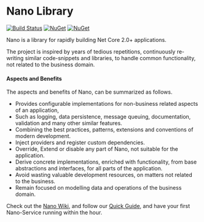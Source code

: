 # Nano Library
[![Build Status](https://travis-ci.org/vivet/Nano.Library.svg?branch=master)](https://travis-ci.org/vivet/Nano.Library)
[![NuGet](https://img.shields.io/nuget/dt/NanoCore.svg)](https://www.nuget.org/packages/NanoCore/)
[![NuGet](https://img.shields.io/nuget/v/NanoCore.svg)](https://www.nuget.org/packages/NanoCore/)

Nano is a library for rapidly building Net Core 2.0+ applications.  

The project is inspired by years of tedious repetitions, continuously re-writing similar code-snippets and libraries, to handle common functionality, not related to the business domain.  

#### Aspects and Benefits
The aspects and benefits of Nano, can be summarized as follows.
* Provides configurable implementations for non-business related aspects of an application, 
* Such as logging, data persistence, message queuing, documentation, validation and many other similar features. 
* Combining the best practices, patterns, extensions and conventions of modern development. 
* Inject providers and register custom dependencies.
* Override, Extend or disable any part of Nano, not suitable for the application. 
* Derive concrete implementations, enriched with functionality, from base abstractions and interfaces, for all parts of the application.  
* Avoid wasting valuable development resources, on matters not related to the business.
* Remain focused on modelling data and operations of the business domain.

Check out the [Nano Wiki](https://github.com/Nano-Services/Nano/wiki), and follow our [Quick Guide](https://github.com/Nano-Services/Nano/wiki/Quick-Guide), and have your first Nano-Service running within the hour.

